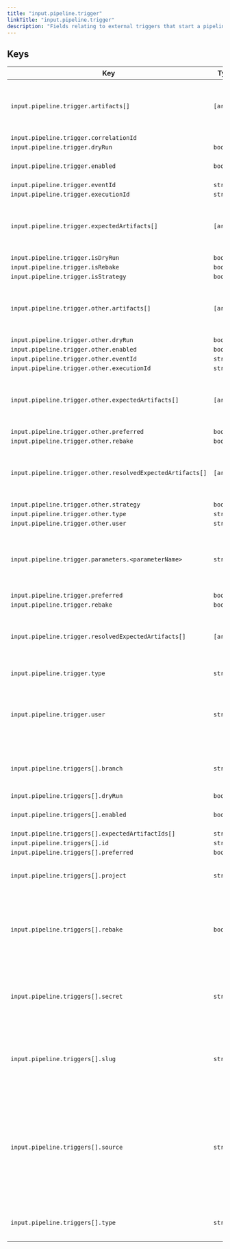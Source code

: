 ```yaml
---
title: "input.pipeline.trigger"
linkTitle: "input.pipeline.trigger"
description: "Fields relating to external triggers that start a pipeline."
---
```


## Keys
| Key                                                        | Type      | Description                                                                              |
| ---------------------------------------------------------- | --------- | ---------------------------------------------------------------------------------------- |
| `input.pipeline.trigger.artifacts[]`                       | `[array]` | See [artifacts]({{< ref "artifacts.md" >}}) for more information.                        |
| `input.pipeline.trigger.correlationId`                     |           |                                                                                          |
| `input.pipeline.trigger.dryRun`                            | `boolean` |                                                                                          |
| `input.pipeline.trigger.enabled`                           | `boolean` | True if the trigger is enabled.                                                          |
| `input.pipeline.trigger.eventId`                           | `string`  |                                                                                          |
| `input.pipeline.trigger.executionId`                       | `string`  |                                                                                          |
| `input.pipeline.trigger.expectedArtifacts[]`               | `[array]` | See [artifacts]({{< ref "artifacts.md" >}}) for more information.                        |
| `input.pipeline.trigger.isDryRun`                          | `boolean` |                                                                                          |
| `input.pipeline.trigger.isRebake`                          | `boolean` |                                                                                          |
| `input.pipeline.trigger.isStrategy`                        | `boolean` |                                                                                          |
| `input.pipeline.trigger.other.artifacts[]`                 | `[array]` | See [artifacts]({{< ref "artifacts.md" >}}) for more information.                        |
| `input.pipeline.trigger.other.dryRun`                      | `boolean` |                                                                                          |
| `input.pipeline.trigger.other.enabled`                     | `boolean` |                                                                                          |
| `input.pipeline.trigger.other.eventId`                     | `string`  |                                                                                          |
| `input.pipeline.trigger.other.executionId`                 | `string`  |                                                                                          |
| `input.pipeline.trigger.other.expectedArtifacts[]`         | `[array]` | See [artifacts]({{< ref "artifacts.md" >}}) for more information.                        |
| `input.pipeline.trigger.other.preferred`                   | `boolean` |                                                                                          |
| `input.pipeline.trigger.other.rebake`                      | `boolean` |                                                                                          |
| `input.pipeline.trigger.other.resolvedExpectedArtifacts[]` | `[array]` | See [artifacts]({{< ref "artifacts.md" >}}) for more information.                        |
| `input.pipeline.trigger.other.strategy`                    | `boolean` |                                                                                          |
| `input.pipeline.trigger.other.type`                        | `string`  |                                                                                          |
| `input.pipeline.trigger.other.user`                        | `string`  |                                                                                          |
| `input.pipeline.trigger.parameters.<parameterName>`        | `string`  | The value specified for the parameter when triggering the pipeline.                      |
| `input.pipeline.trigger.preferred`                         | `boolean` |                                                                                          |
| `input.pipeline.trigger.rebake`                            | `boolean` |                                                                                          |
| `input.pipeline.trigger.resolvedExpectedArtifacts[]`       | `[array]` | See [artifacts]({{< ref "artifacts.md" >}}) for more information.                        |
| `input.pipeline.trigger.type`                              | `string`  | The type of trigger.                                                                     |
| `input.pipeline.trigger.user`                              | `string`  | For triggers of type `git`, the user or organization associated with the git repository. |
| `input.pipeline.triggers[].branch`                         | `string`  | Which branch of the git repository triggers this pipeline.                               |
| `input.pipeline.triggers[].dryRun`                         | `boolean` |                                                                                          |
| `input.pipeline.triggers[].enabled`                        | `boolean` | True if the trigger is enabled.                                                          |
| `input.pipeline.triggers[].expectedArtifactIds[]`          | `string`  |                                                                                          |
| `input.pipeline.triggers[].id`                             | `string`  |                                                                                          |
| `input.pipeline.triggers[].preferred`                      | `boolean` |                                                                                          |
| `input.pipeline.triggers[].project`                        | `string`  | A change in what project will trigger this pipeline.                                     |
| `input.pipeline.triggers[].rebake`                         | `boolean` | True if all baked artifacts should be rebaked, even if their inputs have not changed.    |
| `input.pipeline.triggers[].secret`                         | `string`  | The secret that the trigger uses to authenticate with Spinnaker.                         |
| `input.pipeline.triggers[].slug`                           | `string`  | The trigger's slug. For example, with a GitHub trigger this will be the project name.    |
| `input.pipeline.triggers[].source`                         | `string`  | The type of the source for the trigger. For some trigger types this can be used to disambiguate amongst multiple trigger invokers. |
| `input.pipeline.triggers[].type`                           | `string`  | The configured type of the trigger.                                                      |
